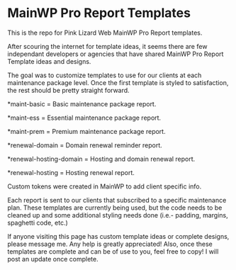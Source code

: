 # MainWP Pro Report Templates
This is the repo for Pink Lizard Web MainWP Pro Report templates. 

After scouring the internet for template ideas, it seems there are few independant developers or agencies that have shared MainWP Pro Report Template ideas and designs. 

The goal was to customize templates to use for our clients at each maintenance package level. Once the first template is styled to satisfaction, the rest should be pretty straight forward.

*maint-basic = Basic maintenance package report.

*maint-ess = Essential maintenance package report.

*maint-prem = Premium maintenance package report.

*renewal-domain = Domain renewal reminder report.

*renewal-hosting-domain = Hosting and domain renewal report.

*renewal-hosting = Hosting renewal report.

Custom tokens were created in MainWP to add client specific info.

Each report is sent to our clients that subscribed to a specific maintenance plan. These templates are currently being used, but the code needs to be cleaned up and some additional styling needs done (i.e.- padding, margins, spaghetti code, etc.)


If anyone visiting this page has custom template ideas or complete designs, please message me. Any help is greatly appreciated! Also, once these templates are complete and can be of use to you, feel free to copy! I will post an update once complete.
